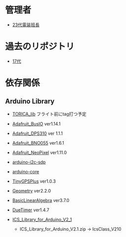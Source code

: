 # 管理者
* [23代電装班長](https://twitter.com/771_8bit)

# 過去のリポジトリ
* [17代](https://github.com/TORICA)

# 依存関係
## Arduino Library

* [TORICA_lib](https://github.com/TORICA-23th/TORICA_lib) フライト前にtag打つ予定

* [Adafruit_BusIO](https://github.com/adafruit/Adafruit_BusIO) ver1.14.1
* [Adafruit_DPS310](https://github.com/adafruit/Adafruit_DPS310) ver 1.1.1
* [Adafruit_BNO055](https://github.com/adafruit/Adafruit_BNO055) ver1.6.1
* [Adafruit_NeoPixel](https://github.com/adafruit/Adafruit_NeoPixel) ver1.11.0

* [arduino-i2c-sdp](https://github.com/Sensirion/arduino-i2c-sdp)
* [arduino-core](https://github.com/Sensirion/arduino-core)

* [TinyGPSPlus](https://github.com/mikalhart/TinyGPSPlus) ver1.0.3

* [Geometry](https://github.com/tomstewart89/Geometry) ver2.2.0
* [BasicLinearAlgebra](https://github.com/tomstewart89/BasicLinearAlgebra) ver3.7.0

* [DueTimer](https://github.com/ivanseidel/DueTimer) ver1.4.7

* [ICS_Library_for_Arduino_V2_1](https://kondo-robot.com/faq/ics-library-a2)
  * ICS_Library_for_Arduino_V2.1.zip -> IcsClass_V210
